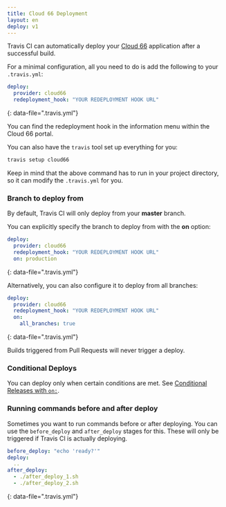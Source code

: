 ```yaml
---
title: Cloud 66 Deployment
layout: en
deploy: v1
---
```


Travis CI can automatically deploy your [Cloud 66](https://www.cloud66.com/) application after a successful build.

For a minimal configuration, all you need to do is add the following to your `.travis.yml`:

```yaml
deploy:
  provider: cloud66
  redeployment_hook: "YOUR REDEPLOYMENT HOOK URL"
```
{: data-file=".travis.yml"}

You can find the redeployment hook in the information menu within the Cloud 66 portal.

You can also have the `travis` tool set up everything for you:

```bash
travis setup cloud66
```

Keep in mind that the above command has to run in your project directory, so it can modify the `.travis.yml` for you.

### Branch to deploy from

By default, Travis CI will only deploy from your **master** branch.

You can explicitly specify the branch to deploy from with the **on** option:

```yaml
deploy:
  provider: cloud66
  redeployment_hook: "YOUR REDEPLOYMENT HOOK URL"
  on: production
```
{: data-file=".travis.yml"}

Alternatively, you can also configure it to deploy from all branches:

```yaml
deploy:
  provider: cloud66
  redeployment_hook: "YOUR REDEPLOYMENT HOOK URL"
  on:
    all_branches: true
```
{: data-file=".travis.yml"}

Builds triggered from Pull Requests will never trigger a deploy.

### Conditional Deploys

You can deploy only when certain conditions are met.
See [Conditional Releases with `on:`](/user/deployment#conditional-releases-with-on).

### Running commands before and after deploy

Sometimes you want to run commands before or after deploying. You can use the `before_deploy` and `after_deploy` stages for this. These will only be triggered if Travis CI is actually deploying.

```yaml
before_deploy: "echo 'ready?'"
deploy:
  ..
after_deploy:
  - ./after_deploy_1.sh
  - ./after_deploy_2.sh
```
{: data-file=".travis.yml"}
